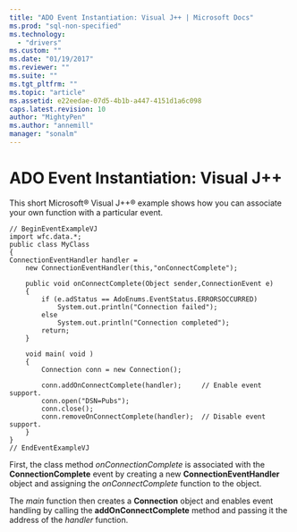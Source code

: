```yaml
---
title: "ADO Event Instantiation: Visual J++ | Microsoft Docs"
ms.prod: "sql-non-specified"
ms.technology:
  - "drivers"
ms.custom: ""
ms.date: "01/19/2017"
ms.reviewer: ""
ms.suite: ""
ms.tgt_pltfrm: ""
ms.topic: "article"
ms.assetid: e22eedae-07d5-4b1b-a447-4151d1a6c098
caps.latest.revision: 10
author: "MightyPen"
ms.author: "annemill"
manager: "sonalm"
---
```

# ADO Event Instantiation: Visual J++
This short Microsoft® Visual J++® example shows how you can associate your own function with a particular event.  
  
```  
// BeginEventExampleVJ  
import wfc.data.*;  
public class MyClass  
{  
ConnectionEventHandler handler =   
    new ConnectionEventHandler(this,"onConnectComplete");  
  
    public void onConnectComplete(Object sender,ConnectionEvent e)  
    {  
        if (e.adStatus == AdoEnums.EventStatus.ERRORSOCCURRED)   
            System.out.println("Connection failed");  
        else  
            System.out.println("Connection completed");  
        return;  
    }  
  
    void main( void )  
    {  
        Connection conn = new Connection();  
  
        conn.addOnConnectComplete(handler);     // Enable event support.  
        conn.open("DSN=Pubs");  
        conn.close();  
        conn.removeOnConnectComplete(handler);  // Disable event support.  
    }  
}  
// EndEventExampleVJ  
```  
  
 First, the class method *onConnectionComplete* is associated with the **ConnectionComplete** event by creating a new **ConnectionEventHandler** object and assigning the *onConnectComplete* function to the object.  
  
 The *main* function then creates a **Connection** object and enables event handling by calling the **addOnConnectComplete** method and passing it the address of the *handler* function.